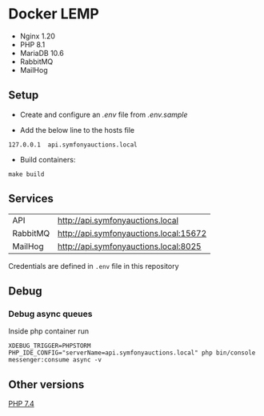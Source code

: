 # Docker LEMP

- Nginx 1.20
- PHP 8.1
- MariaDB 10.6
- RabbitMQ
- MailHog

## Setup

- Create and configure an *.env* file from *.env.sample*

- Add the below line to the hosts file

```
127.0.0.1  api.symfonyauctions.local
```

- Build containers:
  
```
make build
```

## Services

|   	        |   	                                |
|---	        |---	                                |
| API 	        | http://api.symfonyauctions.local  	|  
| RabbitMQ  	| http://api.symfonyauctions.local:15672  |
| MailHog       | http://api.symfonyauctions.local:8025   | 

Credentials are defined in ``.env`` file in this repository


## Debug

### Debug async queues

Inside php container run

```
XDEBUG_TRIGGER=PHPSTORM PHP_IDE_CONFIG="serverName=api.symfonyauctions.local" php bin/console messenger:consume async -v
```

## Other versions

[PHP 7.4](https://github.com/rod86/symfonyauctions-docker/tree/php-7.4)